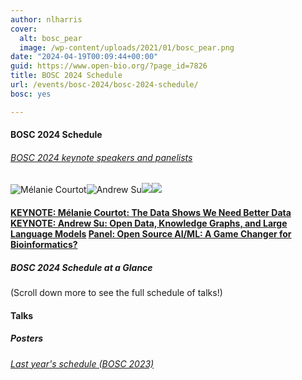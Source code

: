 ```yaml
---
author: nlharris
cover:
  alt: bosc_pear
  image: /wp-content/uploads/2021/01/bosc_pear.png
date: "2024-04-19T00:09:44+00:00"
guid: https://www.open-bio.org/?page_id=7826
title: BOSC 2024 Schedule
url: /events/bosc-2024/bosc-2024-schedule/
bosc: yes

---
```

#### BOSC 2024 Schedule

###### [BOSC 2024 keynote speakers and panelists](/events/bosc-2024/bosc-2024-keynotes/)

![Mélanie Courtot](/wp-content/uploads/2024/03/Melanie-Courtot-1-1.png)![Andrew Su](/wp-content/uploads/2024/03/Andrew_Su_smll.jpg)![](/wp-content/uploads/2024/06/3697B1D6-F058-4C25-8A43-6D13C5025F8E.jpeg)![](/wp-content/uploads/2024/06/Thomas-Mboa-1-1.png)

#### [KEYNOTE: Mélanie Courtot: The Data Shows We Need Better Data](/events/bosc-2024/bosc-2024-keynotes) [KEYNOTE: Andrew Su: Open Data, Knowledge Graphs, and Large Language Models](/events/bosc-2024/bosc-2024-keynotes) [Panel: Open Source AI/ML: A Game Changer for Bioinformatics?](/events/bosc-2024/bosc-2024-panel/)     

##### BOSC 2024 Schedule at a Glance

(Scroll down more to see the full schedule of talks!)

#### Talks

##### Posters

###### [Last year's schedule (BOSC 2023)](/events/bosc-2023/bosc-2023-schedule/)
